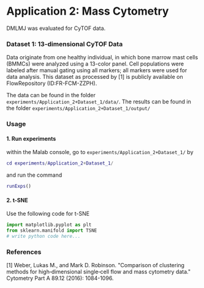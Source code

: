 # Application 2: Mass Cytometry
DMLMJ was evaluated for CyTOF data.
### Dataset 1: 13-dimensional CyTOF Data
Data originate from one healthy individual, in which bone marrow mast cells (BMMCs) were analyzed using a 13-color panel. Cell populations were labeled after manual gating using all markers; all markers were used for data analysis. This dataset as processed by [1] is publicly available on FlowRepository (ID:FR-FCM-ZZPH).

The data can be found in the folder ``experiments/Application_2+Dataset_1/data/``.
The results can be found in the folder ``experiments/Application_2+Dataset_1/output/``
### Usage
#### 1. Run experiments
within the Malab console, go to ``experiments/Application_2+Dataset_1/`` by
```matlab
cd experiments/Application_2+Dataset_1/
```
and run the command
```matlab
runExps()
```
#### 2. t-SNE
Use the following code for t-SNE
```python
import matplotlib.pyplot as plt
from sklearn.manifold import TSNE
# write python code here...
```
### References
[1] Weber, Lukas M., and Mark D. Robinson. "Comparison of clustering methods for high‐dimensional single‐cell flow and mass cytometry data." Cytometry Part A 89.12 (2016): 1084-1096.